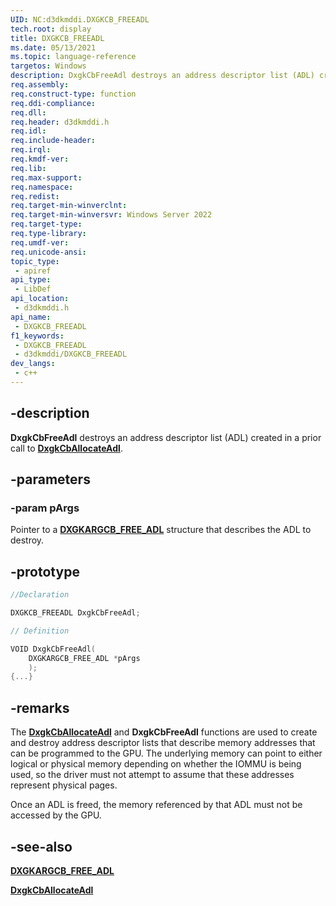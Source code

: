 ```yaml
---
UID: NC:d3dkmddi.DXGKCB_FREEADL
tech.root: display
title: DXGKCB_FREEADL
ms.date: 05/13/2021
ms.topic: language-reference
targetos: Windows
description: DxgkCbFreeAdl destroys an address descriptor list (ADL) created in a prior call to DxgkCbAllocateAdl.
req.assembly: 
req.construct-type: function
req.ddi-compliance: 
req.dll: 
req.header: d3dkmddi.h
req.idl: 
req.include-header: 
req.irql: 
req.kmdf-ver: 
req.lib: 
req.max-support: 
req.namespace: 
req.redist: 
req.target-min-winverclnt: 
req.target-min-winversvr: Windows Server 2022
req.target-type: 
req.type-library: 
req.umdf-ver: 
req.unicode-ansi: 
topic_type:
 - apiref
api_type:
 - LibDef
api_location:
 - d3dkmddi.h
api_name:
 - DXGKCB_FREEADL
f1_keywords:
 - DXGKCB_FREEADL
 - d3dkmddi/DXGKCB_FREEADL
dev_langs:
 - c++
---
```


## -description

**DxgkCbFreeAdl** destroys an address descriptor list (ADL) created in a prior call to [**DxgkCbAllocateAdl**](nc-d3dkmddi-dxgkcb_allocateadl.md).

## -parameters

### -param pArgs

Pointer to a [**DXGKARGCB_FREE_ADL**](ns-d3dkmddi-dxgkargcb_free_adl.md) structure that describes the ADL to destroy.

## -prototype

```cpp
//Declaration

DXGKCB_FREEADL DxgkCbFreeAdl;

// Definition

VOID DxgkCbFreeAdl(
    DXGKARGCB_FREE_ADL *pArgs
    );
{...}


```

## -remarks

The [**DxgkCbAllocateAdl**](nc-d3dkmddi-dxgkcb_allocateadl.md) and **DxgkCbFreeAdl** functions are used to create and destroy address descriptor lists that describe memory addresses that can be programmed to the GPU. The underlying memory can point to either logical or physical memory depending on whether the IOMMU is being used, so the driver must not attempt to assume that these addresses represent physical pages.

Once an ADL is freed, the memory referenced by that ADL must not be accessed by the GPU.

## -see-also

[**DXGKARGCB_FREE_ADL**](ns-d3dkmddi-dxgkargcb_free_adl.md)

[**DxgkCbAllocateAdl**](nc-d3dkmddi-dxgkcb_allocateadl.md)
